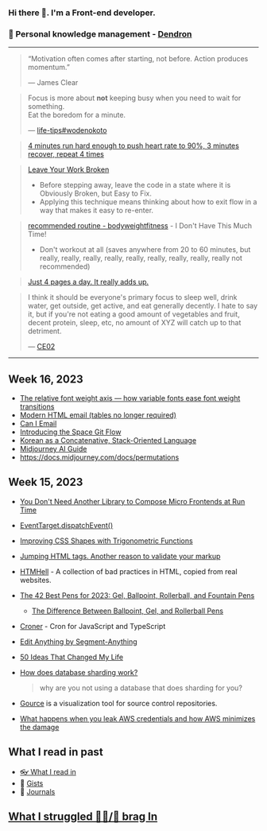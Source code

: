 ### Hi there 👋. I'm a Front-end developer.
### 🌱 Personal knowledge management - [Dendron](https://luke-snaw.github.io/)

---

> “Motivation often comes after starting, not before. Action produces momentum.”
>
> — James Clear

> Focus is more about **not** keeping busy when you need to wait for something.  
> Eat the boredom for a minute.
>
> — [life-tips#wodenokoto](https://luke-snaw.github.io/notes/ettkt3iClONnxpbGwBVLl/#wodenokoto)

> [4 minutes run hard enough to push heart rate to 90%, 3 minutes recover, repeat 4 times](https://news.ycombinator.com/item?id=34213181)

> [Leave Your Work Broken](https://census.dev/blog/an-on-ramp-to-flow)
>
> - Before stepping away, leave the code in a state where it is Obviously Broken, but Easy to Fix.
> - Applying this technique means thinking about how to exit flow in a way that makes it easy to re-enter.

> [recommended routine - bodyweightfitness](https://www.reddit.com/r/bodyweightfitness/wiki/kb/recommended_routine/) - I Don't Have This Much Time!
>
> - Don't workout at all (saves anywhere from 20 to 60 minutes, but really, really, really, really, really, really, really, really, really not recommended)

> [Just 4 pages a day. It really adds up.](https://news.ycombinator.com/item?id=34779980)

> I think it should be everyone's primary focus to sleep well, drink water, get outside, get active, and eat generally decently. I hate to say it, but if you're not eating a good amount of vegetables and fruit, decent protein, sleep, etc, no amount of XYZ will catch up to that detriment.
>
> — [CE02](https://news.ycombinator.com/item?id=35056071)

---

## Week 16, 2023

- [The relative font weight axis — how variable fonts ease font weight transitions](https://www.stefanjudis.com/today-i-learned/the-relative-font-weight-axis-how-variable-fonts-ease-font-weight/)
- [Modern HTML email (tables no longer required)](https://fullystacked.net/posts/modern-html-email/)
- [Can I Email](https://www.caniemail.com/clients/)
- [Introducing the Space Git Flow](https://blog.jetbrains.com/space/2023/04/18/space-git-flow/)
- [Korean as a Concatenative, Stack-Oriented Language](https://m.post.naver.com/viewer/postView.nhn?volumeNo=8912179&memberNo=33582594)
- [Midjourney AI Guide](https://enchanting-trader-463.notion.site/Midjourney-AI-Guide-41eca43809dd4d8fa676e648436fc29c)
- https://docs.midjourney.com/docs/permutations

## Week 15, 2023

- [You Don't Need Another Library to Compose Micro Frontends at Run Time](https://blog.bitsrc.io/you-dont-need-another-library-to-compose-micro-frontends-at-run-time-e803077ade67)
- [EventTarget.dispatchEvent()](https://developer.mozilla.org/ko/docs/Web/API/EventTarget/dispatchEvent)
- [Improving CSS Shapes with Trigonometric Functions](https://danielcwilson.com/posts/css-shapes-with-trig-functions/)
- [Jumping HTML tags. Another reason to validate your markup](https://pepelsbey.dev/articles/jumping-html-tags/)
- [HTMHell](https://www.htmhell.dev/) - A collection of bad practices in HTML, copied from real websites.
- [The 42 Best Pens for 2023: Gel, Ballpoint, Rollerball, and Fountain Pens](https://www.jetpens.com/blog/The-42-Best-Pens-for-2023-Gel-Ballpoint-Rollerball-and-Fountain-Pens/pt/974)
  - [The Difference Between Ballpoint, Gel, and Rollerball Pens](https://www.jetpens.com/blog/The-Difference-Between-Ballpoint-Gel-and-Rollerball-Pens/pt/167)
- [Croner](https://github.com/Hexagon/croner) - Cron for JavaScript and TypeScript
- [Edit Anything by Segment-Anything](https://github.com/sail-sg/EditAnything)
- [50 Ideas That Changed My Life](https://perell.com/essay/50-ideas-that-changed-my-life/)
- [How does database sharding work?](https://planetscale.com/blog/how-does-database-sharding-work)

  > why are you not using a database that does sharding for you?

- [Gource](https://github.com/acaudwell/Gource) is a visualization tool for source control repositories.
- [What happens when you leak AWS credentials and how AWS minimizes the damage](https://xebia.com/blog/what-happens-when-you-leak-aws-credentials-and-how-aws-minimizes-the-damage/)

## What I read in past

- [👓 What I read in](https://luke-snaw.github.io/notes/t9eilmx27nd8ytoelbm5v10/)
- 📝 [Gists](https://gist.github.com/Luke-SNAW)
- 📜 [Journals](https://luke-snaw.github.io/Luke-SNAW__netlify-CMS.github.io/)

## [What I struggled 🧗‍♂️/📣 brag In](https://luke-snaw.github.io/notes/6645fjtiqxtko03nuccgjj2/)
<!--
**Luke-SNAW/Luke-SNAW** is a ✨ _special_ ✨ repository because its `README.md` (this file) appears on your GitHub profile.

Here are some ideas to get you started:

- 🔭 I’m currently working on ...
- 🌱 I’m currently learning ...
- 👯 I’m looking to collaborate on ...
- 🤔 I’m looking for help with ...
- 💬 Ask me about ...
- 📫 How to reach me: ...
- 😄 Pronouns: ...
- ⚡ Fun fact: ...
-->
